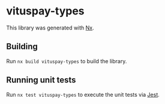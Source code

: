 # vituspay-types

This library was generated with [Nx](https://nx.dev).

## Building

Run `nx build vituspay-types` to build the library.

## Running unit tests

Run `nx test vituspay-types` to execute the unit tests via [Jest](https://jestjs.io).
